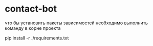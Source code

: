# contact-bot

что бы установить пакеты зависимостей необходимо выполнить команду в корне проекта

pip install -r ./requirements.txt
